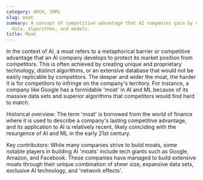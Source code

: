 ```yaml
---
category: ARCH, IMPL
slug: moat
summary: A concept of competitive advantage that AI companies gain by developing proprietary
  data, algorithms, and models.
title: Moat
---
```


In the context of AI, a moat refers to a metaphorical barrier or competitive advantage that an AI company develops to protect its market position from competitors. This is often achieved by creating unique and proprietary technology, distinct algorithms, or an extensive database that would not be easily replicable by competitors. The deeper and wider the moat, the harder it is for competitors to infringe on the company's territory. For instance, a company like Google has a formidable 'moat' in AI and ML because of its massive data sets and superior algorithms that competitors would find hard to match.

Historical overview: The term 'moat' is borrowed from the world of finance where it is used to describe a company's lasting competitive advantage, and its application to AI is relatively recent, likely coinciding with the resurgence of AI and ML in the early 21st century.

Key contributors: While many companies strive to build moats, some notable players in building AI 'moats' include tech giants such as Google, Amazon, and Facebook. These companies have managed to build extensive moats through their unique combination of sheer size, expansive data sets, exclusive AI technology, and 'network effects'.